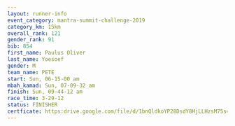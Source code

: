 ```yaml
---
layout: runner-info 
event_category: mantra-summit-challenge-2019 
category_km: 15km 
overall_rank: 121
gender_rank: 91
bib: 854
first_name: Paulus Oliver
last_name: Yoesoef
gender: M
team_name: PETE
start: Sun, 06-15-00 am
mbah_kamad: Sun, 07-09-32 am
finish: Sun, 09-44-12 am
race_time: 3-29-12
status: FINISHER
certficate: https:drive.google.com/file/d/1bnQldkoYP28DsdY8HjLLHzsM75s4ADur/view?usp=sharing
---
```

